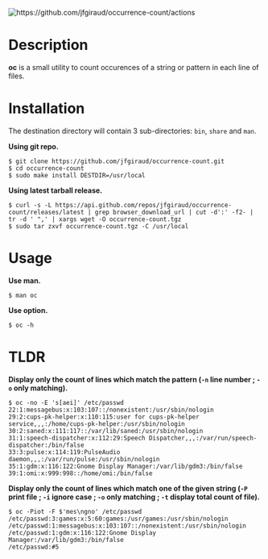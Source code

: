 ![<https://github.com/jfgiraud/occurrence-count/actions>](https://img.shields.io/github/actions/workflow/status/jfgiraud/occurrence-count/main.yml?label=CI)

Description
===========

**oc** is a small utility to count occurences of a string or pattern in
each line of files.

Installation
============

The destination directory will contain 3 sub-directories: `bin`, `share`
and `man`.

**Using git repo.**

    $ git clone https://github.com/jfgiraud/occurrence-count.git
    $ cd occurrence-count
    $ sudo make install DESTDIR=/usr/local

**Using latest tarball release.**

    $ curl -s -L https://api.github.com/repos/jfgiraud/occurrence-count/releases/latest | grep browser_download_url | cut -d':' -f2- | tr -d ' ",' | xargs wget -O occurrence-count.tgz
    $ sudo tar zxvf occurrence-count.tgz -C /usr/local

Usage
=====

**Use man.**

    $ man oc

**Use option.**

    $ oc -h

TLDR
====

**Display only the count of lines which match the pattern (`-n` line
number ; `-o` only matching).**

    $ oc -no -E 's[aei]' /etc/passwd
    22:1:messagebus:x:103:107::/nonexistent:/usr/sbin/nologin
    29:2:cups-pk-helper:x:110:115:user for cups-pk-helper service,,,:/home/cups-pk-helper:/usr/sbin/nologin
    30:2:saned:x:111:117::/var/lib/saned:/usr/sbin/nologin
    31:1:speech-dispatcher:x:112:29:Speech Dispatcher,,,:/var/run/speech-dispatcher:/bin/false
    33:3:pulse:x:114:119:PulseAudio daemon,,,:/var/run/pulse:/usr/sbin/nologin
    35:1:gdm:x:116:122:Gnome Display Manager:/var/lib/gdm3:/bin/false
    39:1:omi:x:999:998::/home/omi:/bin/false

**Display only the count of lines which match one of the given string
(`-P` print file ; `-i` ignore case ; `-o` only matching ; `-t` display
total count of file).**

    $ oc -Piot -F $'mes\ngno' /etc/passwd
    /etc/passwd:3:games:x:5:60:games:/usr/games:/usr/sbin/nologin
    /etc/passwd:1:messagebus:x:103:107::/nonexistent:/usr/sbin/nologin
    /etc/passwd:1:gdm:x:116:122:Gnome Display Manager:/var/lib/gdm3:/bin/false
    /etc/passwd:#5
